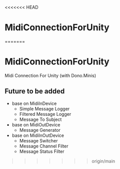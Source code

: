 <<<<<<< HEAD
# MidiConnectionForUnity
=======
# MidiConnectionForUnity
Midi Connection For Unity (with Dono.Minis)

## Future to be added
* base on MidiInDevice
  * Simple Message Logger
  * Filtered Message Logger
  * Message To Subject
* base on MidiOutDevice
  * Message Generator
* base on MidiInOutDevice
  * Message Switcher
  * Message Channel Filter
  * Message Status Filter
>>>>>>> origin/main
